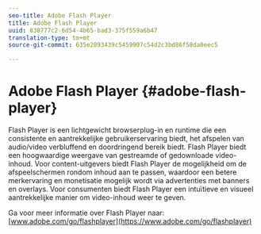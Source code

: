 ```yaml
---
seo-title: Adobe Flash Player
title: Adobe Flash Player
uuid: 838777c2-6d54-4b65-bad3-375f559a6b47
translation-type: tm+mt
source-git-commit: 635e2893439c5459907c54d2c3bd86f58da0eec5

---
```



# Adobe Flash Player {#adobe-flash-player}

Flash Player is een lichtgewicht browserplug-in en runtime die een consistente en aantrekkelijke gebruikerservaring biedt, het afspelen van audio/video verbluffend en doordringend bereik biedt. Flash Player biedt een hoogwaardige weergave van gestreamde of gedownloade video-inhoud. Voor content-uitgevers biedt Flash Player de mogelijkheid om de afspeelschermen rondom inhoud aan te passen, waardoor een betere merkervaring en monetisatie mogelijk wordt via advertenties met banners en overlays. Voor consumenten biedt Flash Player een intuïtieve en visueel aantrekkelijke manier om video-inhoud weer te geven.

Ga voor meer informatie over Flash Player naar: [www.adobe.com/go/flashplayer](https://www.adobe.com/go/flashplayer)
